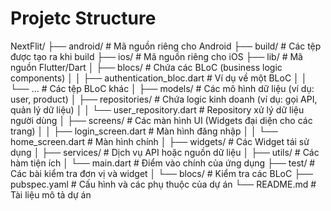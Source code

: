 # Projetc Structure
NextFlit/
├── android/                   # Mã nguồn riêng cho Android
├── build/                     # Các tệp được tạo ra khi build
├── ios/                       # Mã nguồn riêng cho iOS
├── lib/                       # Mã nguồn Flutter/Dart
│   ├── blocs/                 # Chứa các BLoC (business logic components)
│   │   ├── authentication_bloc.dart # Ví dụ về một BLoC
│   │   └── ...                # Các tệp BLoC khác
│   ├── models/                # Các mô hình dữ liệu (ví dụ: user, product)
│   ├── repositories/          # Chứa logic kinh doanh (ví dụ: gọi API, quản lý dữ liệu)
│   │   └── user_repository.dart  # Repository xử lý dữ liệu người dùng
│   ├── screens/               # Các màn hình UI (Widgets đại diện cho các trang)
│   │   ├── login_screen.dart  # Màn hình đăng nhập
│   │   └── home_screen.dart  # Màn hình chính
│   ├── widgets/               # Các Widget tái sử dụng
│   ├── services/              # Dịch vụ API hoặc nguồn dữ liệu
│   ├── utils/                 # Các hàm tiện ích
│   └── main.dart              # Điểm vào chính của ứng dụng
├── test/                      # Các bài kiểm tra đơn vị và widget
│   └── blocs/                 # Kiểm tra các BLoC
├── pubspec.yaml               # Cấu hình và các phụ thuộc của dự án
└── README.md                  # Tài liệu mô tả dự án
